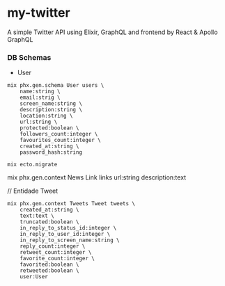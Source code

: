 # my-twitter
A simple Twitter API using Elixir, GraphQL and frontend by React &amp; Apollo GraphQL


### DB Schemas

- User

```shell
mix phx.gen.schema User users \
    name:string \
    email:strig \
    screen_name:string \
    description:string \
    location:string \
    url:string \
    protected:boolean \
    followers_count:integer \
    favourites_count:integer \
    created_at:string \
    password_hash:string
```

```shell
mix ecto.migrate
```

<!-- Criar um schema links: url:string description:text -->
mix phx.gen.context News Link links url:string description:text

// Entidade Tweet
```shell
mix phx.gen.context Tweets Tweet tweets \
    created_at:string \
    text:text \
    truncated:boolean \
    in_reply_to_status_id:integer \
    in_reply_to_user_id:integer \
    in_reply_to_screen_name:string \
    reply_count:integer \
    retweet_count:integer \
    favorite_count:integer \
    favorited:boolean \
    retweeted:boolean \
    user:User
```
